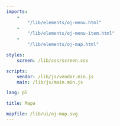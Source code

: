 ```yaml
---
imports:
    -
        "/lib/elements/oj-menu.html"
    -
        "/lib/elements/oj-menu-item.html"
    -
        "/lib/elements/oj-map.html"

styles:
    screen: /lib/css/screen.css

scripts:
    vendor: /lib/js/vendor.min.js
    main: /lib/js/main.min.js

lang: pl

title: Mapa

mapfile: /lib/ui/oj-map.svg
---
```

